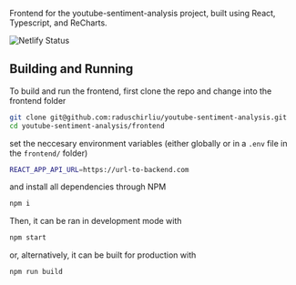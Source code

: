 Frontend for the youtube-sentiment-analysis project, built using React, Typescript, and ReCharts.

![Netlify Status](https://api.netlify.com/api/v1/badges/2277635f-9f54-4614-a87b-2b28a0627106/deploy-status)

## Building and Running
To build and run the frontend, first clone the repo and change into the frontend folder
```bash
git clone git@github.com:raduschirliu/youtube-sentiment-analysis.git
cd youtube-sentiment-analysis/frontend
```

set the neccesary environment variables (either globally or in a `.env` file in the `frontend/` folder)
```bash
REACT_APP_API_URL=https://url-to-backend.com
```

and install all dependencies through NPM
```bash
npm i
```

Then, it can be ran in development mode with
```bash
npm start
```

or, alternatively, it can be built for production with
```bash
npm run build
```